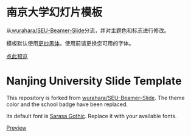 # 南京大学幻灯片模板

从[wurahara/SEU-Beamer-Slide](https://github.com/wurahara/SEU-Beamer-Slide)分流，并对主题色和标志进行修改。

模板默认使用[更纱黑体](https://github.com/be5invis/Sarasa-Gothic)，使用前请更换您可用的字体。

[点此预览](https://github.com/wurahara/SEU-Beamer-Slide/blob/master/NJU_BeamerTemplate.pdf)

# Nanjing University Slide Template

This repository is forked from [wurahara/SEU-Beamer-Slide](https://github.com/wurahara/SEU-Beamer-Slide). The theme color and the school badge have been replaced.

Its default font is [Sarasa Gothic](https://github.com/be5invis/Sarasa-Gothic). Replace it with your available fonts.

[Preview](https://github.com/wurahara/SEU-Beamer-Slide/blob/master/NJU_BeamerTemplate.pdf)
